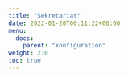 ```yaml
---
title: "Sekretariat"
date: 2022-01-20T00:11:22+00:00
menu:
  docs:
    parent: "konfiguration"
weight: 210
toc: true
---
```


